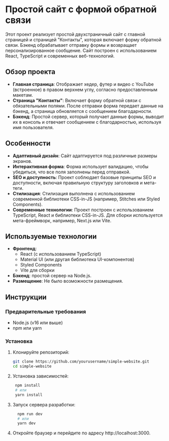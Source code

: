 # Простой сайт с формой обратной связи

Этот проект реализует простой двухстраничный сайт с главной страницей и страницей "Контакты", которая включает форму обратной связи. Бэкенд обрабатывает отправку формы и возвращает персонализированное сообщение. Сайт построен с использованием React, TypeScript и современных веб-технологий.

## Обзор проекта

- **Главная страница**: Отображает хедер, футер и видео с YouTube (встроенное) в правом верхнем углу, согласно предоставленным макетам.
- **Страница "Контакты"**: Включает форму обратной связи с обязательными полями. После отправки форма передает данные на бэкенд, а страница обновляется с сообщением благодарности.
- **Бэкенд**: Простой сервер, который получает данные формы, выводит их в консоль и отвечает сообщением с благодарностью, используя имя пользователя.

## Особенности

- **Адаптивный дизайн**: Сайт адаптируется под различные размеры экранов.
- **Интерактивная форма**: Форма использует валидацию, чтобы убедиться, что все поля заполнены перед отправкой.
- **SEO и доступность**: Проект соблюдает базовые принципы SEO и доступности, включая правильную структуру заголовков и мета-теги.
- **Стилизация**: Стилизация выполнена с использованием современной библиотеки CSS-in-JS (например, Stitches или Styled Components).
- **Современные технологии**: Проект построен с использованием TypeScript, React и библиотеки CSS-in-JS. Для сборки используется мета-фреймворк, например, Next.js или Vite.

## Используемые технологии

- **Фронтенд**:
  - React (с использованием TypeScript)
  - Material UI (или другая библиотека UI-компонентов)
  - Styled Components
  - Vite для сборки
- **Бэкенд**: простой сервер на Node.js.
- **Размещение**: Не было возможности размещения.

## Инструкции

### Предварительные требования

- Node.js (v16 или выше)
- npm или yarn

### Установка

1. Клонируйте репозиторий:
   ```bash
   git clone https://github.com/yourusername/simple-website.git
   cd simple-website
   ```
2. Установка зависимостей: 
   ``` bash
    npm install
    # или
    yarn install
   ```
3. Запуск сервера разработки:
    ``` bash
      npm run dev
      # или
      yarn dev
    ```
4. Откройте браузер и перейдите по адресу http://localhost:3000.
